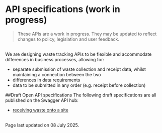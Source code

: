 # API specifications (work in progress)

> These APIs are a work in progress. They may be updated to reflect changes to policy, legislation and user feedback.

<br/>
We are designing waste tracking APIs to be flexible and accommodate differences in business processes, allowing for:

- separate submission of waste collection and receipt data, whilst maintaining a connection between the two
- differences in data requirements
- data to be submitted in any order (e.g. receipt before collection)

##Draft Open API specifications
The following draft specifications are all published on the Swagger API hub:

- [receiving waste onto a site](https://defra.github.io/waste-tracking-service/apiSpecifications/index.html)

<br/>Page last updated on 08 July 2025.
